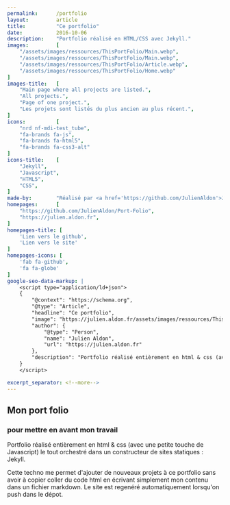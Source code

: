 ```yaml
---
permalink:      /portfolio
layout:         article
title:          "Ce portfolio"
date:           2016-10-06
description:    "Portfolio réalisé en HTML/CSS avec Jekyll."
images:         [
    "/assets/images/ressources/ThisPortFolio/Main.webp",
    "/assets/images/ressources/ThisPortFolio/Main.webp",
    "/assets/images/ressources/ThisPortFolio/Article.webp",
    "/assets/images/ressources/ThisPortFolio/Home.webp"
]
images-title:   [
    "Main page where all projects are listed.",
    "All projects.",
    "Page of one project.",
    "Les projets sont listés du plus ancien au plus récent.",
]
icons:          [
    "nrd nf-mdi-test_tube",
    "fa-brands fa-js",
    "fa-brands fa-html5",
    "fa-brands fa-css3-alt"
]
icons-title:    [
    "Jekyll",
    "Javascript",
    "HTML5",
    "CSS",
]
made-by:        "Réalisé par <a href='https://github.com/JulienAldon'>Julien Aldon</a>"
homepages:      [
    "https://github.com/JulienAldon/Port-Folio",
    "https://julien.aldon.fr",
]
homepages-title: [
    'Lien vers le github',
    'Lien vers le site'
]
homepages-icons: [
    'fab fa-github',
    'fa fa-globe'
]
google-seo-data-markup: |
    <script type="application/ld+json">
    {
        "@context": "https://schema.org",
        "@type": "Article",
        "headline": "Ce portfolio",
        "image": "https://julien.aldon.fr/assets/images/ressources/ThisPortFolio/Main.wepb",
        "author": {
            "@type": "Person",
            "name": "Julien Aldon",
            "url": "https://julien.aldon.fr"
        },
        "description": "Portfolio réalisé entièrement en html & css (avec une petite touche de Javascript) le tout orchestré dans un constructeur de sites statiques : Jekyll."
    }
    </script>

excerpt_separator: <!--more-->
---
```

## Mon port folio
### pour mettre en avant mon travail
Portfolio réalisé entièrement en html & css (avec une petite touche de Javascript) le tout orchestré dans un constructeur de sites statiques : Jekyll.
<!--more-->

Cette techno me permet d'ajouter de nouveaux projets à ce portfolio sans avoir à copier coller du code html en écrivant simplement mon contenu dans un fichier markdown. Le site est regenéré automatiquement lorsqu'on push dans le dépot.